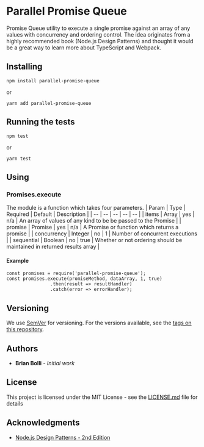 # Parallel Promise Queue

Promise Queue utility to execute a single promise against an array of any values with concurrency and ordering control. The idea originates from a highly recommended book (Node.js Design Patterns) and thought it would be a great way to learn more about TypeScript and Webpack.

## Installing

```
npm install parallel-promise-queue
```

or

```
yarn add parallel-promise-queue
```

## Running the tests

```
npm test
```

or

```
yarn test
```

## Using

### Promises.execute
The module is a function which takes four parameters.
| Param | Type | Required | Default | Description |
| -- | -- | -- | -- | -- |
| items | Array | yes | n/a | An array of values of any kind to be be passed to the Promise |
| promise | Promise | yes | n/a | A Promise or function which returns a promise |
| concurrency | Integer | no | 1 | Number of concurrent executions |
| sequential | Boolean | no | true | Whether or not ordering should be maintained in returned results array |

#### Example
```
const promises = require('parallel-promise-queue');
const promises.execute(promiseMethod, dataArray, 1, true)
                .then(result => resultHandler)
                .catch(error => errorHandler);
```


## Versioning

We use [SemVer](http://semver.org/) for versioning. For the versions available, see the [tags on this repository](https://github.com/your/project/tags).

## Authors

* **Brian Bolli** - *Initial work*

## License

This project is licensed under the MIT License - see the [LICENSE.md](LICENSE.md) file for details

## Acknowledgments

* [Node.js Design Patterns - 2nd Edition](https://www.packtpub.com/web-development/nodejs-design-patterns-second-edition)

